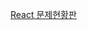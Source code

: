 
[React 문제현황판](https://docs.google.com/spreadsheets/d/1s2vypeYtnVhi74oxnBIvkv58oCbW1I9V0Qks9F3lpcI/edit#gid=554625796)
